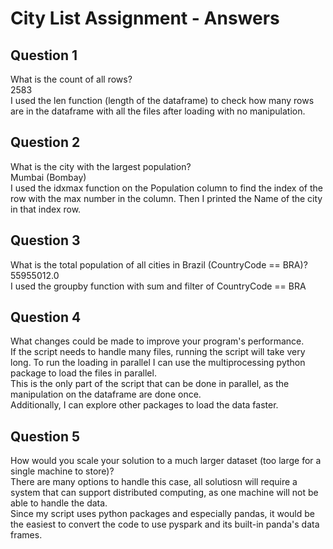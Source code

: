 <h1>City List Assignment - Answers</h1>

<h2>Question 1</h2>
What is the count of all rows? </br>
2583 </br>
I used the len function (length of the dataframe) to check how many rows are in the dataframe with all the files after loading with no manipulation.

<h2>Question 2</h2>
What is the city with the largest population?</br>
Mumbai (Bombay)</br>
I used the idxmax function on the Population column to find the index of the row with the max number in the column. Then I printed the Name of the city in that index row.

<h2>Question 3</h2>
What is the total population of all cities in Brazil (CountryCode == BRA)?</br>
55955012.0</br>
I used the groupby function with sum and filter of CountryCode == BRA

<h2>Question 4</h2>
What changes could be made to improve your program's performance.</br>
If the script needs to handle many files, running the script will take very long. To run the loading in parallel I can use the multiprocessing python package to load the files in parallel.</br>
This is the only part of the script that can be done in parallel, as the manipulation on the dataframe are done once.</br>
Additionally, I can explore other packages to load the data faster.

<h2>Question 5</h2>
How would you scale your solution to a much larger dataset (too large for a single machine to store)?</br>
There are many options to handle this case, all solutiosn will require a system that can support distributed computing, as one machine will not be able to handle the data.</br>
Since my script uses python packages and especially pandas, it would be the easiest to convert the code to use pyspark and its built-in panda's data frames.
